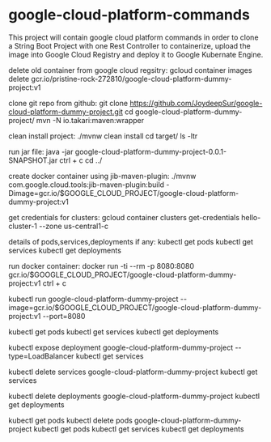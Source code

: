 # google-cloud-platform-commands
This project will contain google cloud platform commands in order to clone a String Boot Project with one Rest Controller to containerize, upload the image into Google Cloud Registry and deploy it to Google Kubernate Engine.



delete old container from google cloud regsitry:
gcloud container images delete gcr.io/pristine-rock-272810/google-cloud-platform-dummy-project:v1

clone git repo from github:
git clone https://github.com/JoydeepSur/google-cloud-platform-dummy-project.git
cd google-cloud-platform-dummy-project/
mvn -N io.takari:maven:wrapper

clean install project:
./mvnw clean install
cd target/
ls -ltr

run jar file:
java -jar google-cloud-platform-dummy-project-0.0.1-SNAPSHOT.jar
ctrl + c
cd ../

create docker container using jib-maven-plugin:
./mvnw com.google.cloud.tools:jib-maven-plugin:build -Dimage=gcr.io/$GOOGLE_CLOUD_PROJECT/google-cloud-platform-dummy-project:v1

get credentials for clusters:
gcloud container clusters get-credentials hello-cluster-1 --zone us-central1-c

details of pods,services,deployments if any:
kubectl get pods
kubectl get services
kubectl get deployments

run docker container:
docker run -ti --rm -p 8080:8080 gcr.io/$GOOGLE_CLOUD_PROJECT/google-cloud-platform-dummy-project:v1
ctrl + c

kubectl run google-cloud-platform-dummy-project --image=gcr.io/$GOOGLE_CLOUD_PROJECT/google-cloud-platform-dummy-project:v1 --port=8080

kubectl get pods
kubectl get services
kubectl get deployments

kubectl expose deployment google-cloud-platform-dummy-project --type=LoadBalancer
kubectl get services

kubectl delete services google-cloud-platform-dummy-project
kubectl get services

kubectl delete deployments google-cloud-platform-dummy-project
kubectl get deployments

kubectl get pods
kubectl delete pods google-cloud-platform-dummy-project<number>
kubectl get pods
kubectl get services
kubectl get deployments